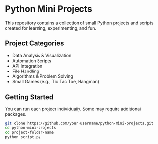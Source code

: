 #  Python Mini Projects

This repository contains a collection of small Python projects and scripts created for learning, experimenting, and fun.

##  Project Categories

-  Data Analysis & Visualization  
-  Automation Scripts  
-  API Integration  
-  File Handling  
-  Algorithms & Problem Solving  
-  Small Games (e.g., Tic Tac Toe, Hangman)

##  Getting Started

You can run each project individually. Some may require additional packages.

```bash
git clone https://github.com/your-username/python-mini-projects.git
cd python-mini-projects
cd project-folder-name
python script.py

